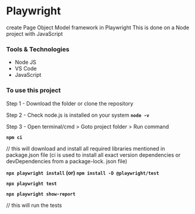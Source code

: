 # Playwright
create Page Object Model framework in Playwright
This is done on a Node project with JavaScript

### Tools & Technologies
* Node JS
* VS Code
* JavaScript

### To use this project

Step 1 - Download the folder or clone the repository

Step 2 - Check node.js is installed on your system  **`node -v`**

Step 3 - Open terminal/cmd > Goto project folder > Run command 

**`npm ci`**	

// this will download and install all required libraries mentioned in package.json file (ci is used to install all exact version dependencies or devDependencies from a package-lock. json file)

**`npx playwright install` (or) `npm install -D @playwright/test`**

**`npx playwright test`**	

**`npx playwright show-report`**

// this will run the tests

